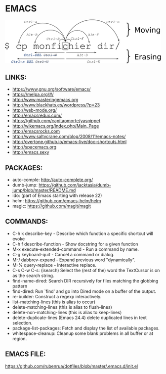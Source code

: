 EMACS
=====

![Moving CLI and emacs](imgs/moving_cli.png)

LINKS:
------
* https://www.gnu.org/software/emacs/
* https://melpa.org/#/
* http://www.masteringemacs.org
* http://www.blackhats.es/wordpress/?p=23
* http://web-mode.org/
* http://emacsredux.com/
* https://github.com/capitaomorte/yasnippet
* http://wikemacs.org/index.php/Main_Page
* http://emacsrocks.com
* http://www.saltycrane.com/blog/2008/11/emacs-notes/
* http://overtone.github.io/emacs-live/doc-shortcuts.html
* http://spacemacs.org
* http://emacs.sexy

PACKAGES:
----------
* auto-comple: http://auto-complete.org/
* dumb-jump: https://github.com/jacktasia/dumb-jump/blob/master/README.md
* ido: (part of Emacs starting with release 22)
* helm: https://github.com/emacs-helm/helm
* magic: https://github.com/magit/magit

COMMANDS:
-----------
* C-h k describe-key - Describe which function a specific shortcut will evoke
* C-h f describe-function - Show docstring for a given function
* M-x execute-extended-command - Run a command by name.
* C-g keyboard-quit - Cancel a command or dialog.
* M-/ dabbrev-expand - Expand previous word "dynamically".
* M-% query-replace - Interactive replace.
* C-s C-w C-s: (isearch) Select the (rest of the) word the TextCursor is on as the search string.
* find-name-dired: Search DIR recursively for files matching the globbing pattern
* find-dired: Run `find' and go into Dired mode on a buffer of the output.
* re-builder: Construct a regexp interactively.
* list-matching-lines (this is alias to occur)
* delete-matching-lines (this is alias to flush-lines)
* delete-non-matching-lines (this is alias to keep-lines)
* delete-duplicate-lines (Emacs 24.4) delete duplicated lines in text selection.
* package-list-packages: Fetch and display the list of available packages.
* whitespace-cleanup: Cleanup some blank problems in all buffer or at region.

EMACS FILE:
------------
https://github.com/rubenrua/dotfiles/blob/master/.emacs.d/init.el

